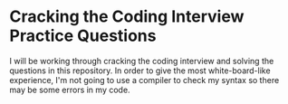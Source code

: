 # Cracking the Coding Interview Practice Questions

I will be working through cracking the coding interview and solving the questions in this repository. In order to give the most white-board-like experience, I'm not going to use a compiler to check my syntax so there may be some errors in my code.
